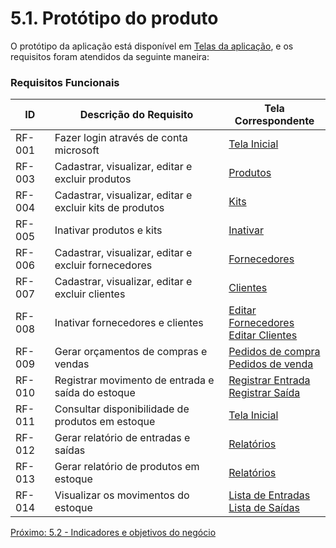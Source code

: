 # 5.1. Protótipo do produto 

O protótipo da aplicação está disponível em [Telas da aplicação](4.6-Telas-da-aplicação.md), e os requisitos foram atendidos da seguinte maneira:

### Requisitos Funcionais
|  ID	|  Descrição do Requisito	| Tela Correspondente |
|  ---  |  ---  | --- |
|  RF-001  |  Fazer login através de conta microsoft					| [Tela Inicial](4.6-Telas-da-aplicação.md#Tela-inicial) |
|  RF-003  |  Cadastrar, visualizar, editar e excluir produtos			| [Produtos](4.6-Telas-da-aplicação.md#Produtos) |
|  RF-004  |  Cadastrar, visualizar, editar e excluir kits de produtos  | [Kits](4.6-Telas-da-aplicação.md#cadastrar-produtos-kit--1) |
|  RF-005  |  Inativar produtos e kits									| [Inativar](4.6-Telas-da-aplicação.md#detalhes-do-produto-produto-simples) |
|  RF-006  |  Cadastrar, visualizar, editar e excluir fornecedores		| [Fornecedores](4.6-Telas-da-aplicação.md#fornecedores) |
|  RF-007  |  Cadastrar, visualizar, editar e excluir clientes			| [Clientes](4.6-Telas-da-aplicação.md#clientes) |
|  RF-008  |  Inativar fornecedores e clientes							| [Editar Fornecedores](4.6-Telas-da-aplicação.md#editar-inativar-excluir-e-visualizar-fornecedor) <br> [Editar Clientes](4.6-Telas-da-aplicação.md#editar-inativar-excluir-e-visualizar-cliente)|
|  RF-009  |  Gerar orçamentos de compras e vendas						| [Pedidos de compra](4.6-Telas-da-aplicação.md#pedidos-de-compra) <br> [Pedidos de venda](4.6-Telas-da-aplicação.md#pedidos-de-venda)|
|  RF-010  |  Registrar movimento de entrada e saída do estoque			| [Registrar Entrada](4.6-Telas-da-aplicação.md#novo-pedido-de-compra-cadastro) <br> [Registrar Saída](4.6-Telas-da-aplicação.md#novo-pedido-de-venda-cadastro)|
|  RF-011  |  Consultar disponibilidade de produtos em estoque			| [Tela Inicial](4.6-Telas-da-aplicação.md#tela-inicial) |
|  RF-012  |  Gerar relatório de entradas e saídas						| [Relatórios](4.6-Telas-da-aplicação.md#relatorios) |
|  RF-013  |  Gerar relatório de produtos em estoque					| [Relatórios](4.6-Telas-da-aplicação.md#relatorios) |
|  RF-014  |  Visualizar os movimentos do estoque						| [Lista de Entradas](4.6-Telas-da-aplicação.md#lista-dos-pedidos-de-compra-tela) <br> [Lista de Saídas](4.6-Telas-da-aplicação.md#lista-dos-pedidos-de-venda-tela)|

[Próximo: 5.2 - Indicadores e objetivos do negócio](5.2-Indicadores-e-objetivos-do-negocio.md)